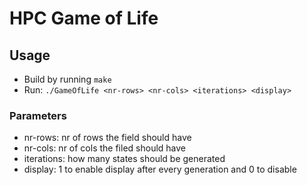 # HPC Game of Life

## Usage

* Build by running `make`
* Run: `./GameOfLife <nr-rows> <nr-cols> <iterations> <display>`

### Parameters

- nr-rows: nr of rows the field should have
- nr-cols: nr of cols the filed should have
- iterations: how many states should be generated
- display: 1 to enable display after every generation and 0 to disable
